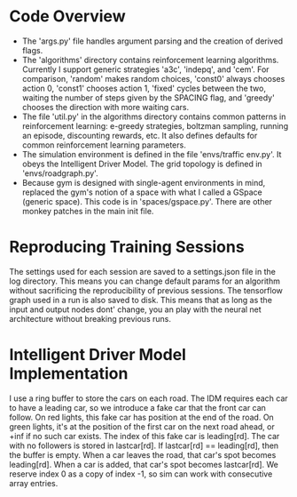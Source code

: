 Code Overview
=============
- The 'args.py' file handles argument parsing and the creation of derived flags.
- The 'algorithms' directory contains reinforcement learning algorithms. Currently I support generic strategies 'a3c', 'indepq', and 'cem'. For comparison, 'random' makes random choices, 'const0' always chooses action 0, 'const1' chooses action 1, 'fixed' cycles between the two, waiting the number of steps given by the SPACING flag, and 'greedy' chooses the direction with more waiting cars.
- The file 'util.py' in the algorithms directory contains common patterns in reinforcement learning: e-greedy strategies, boltzman sampling, running an episode, discounting rewards, etc. It also defines defaults for common reinforcement learning parameters. 
- The simulation environment is defined in the file 'envs/traffic env.py'. It obeys the Intelligent Driver Model. The grid topology is defined in 'envs/roadgraph.py'. 
- Because gym is designed with single-agent environments in mind, replaced the gym's notion of a space with what I called a GSpace (generic space). This code is in 'spaces/gspace.py'. There are other monkey patches in the main init file.

Reproducing Training Sessions
=============================
The settings used for each session are saved to a settings.json file in the log directory. This means you can change default params for an algorithm without sacrificing the reproducibility of previous sessions.
The tensorflow graph used in a run is also saved to disk. This means that as long as the input and output nodes dont' change, you an play with the neural net architecture without breaking previous runs.

Intelligent Driver Model Implementation
=============================
I use a ring buffer to store the cars on each road. The IDM requires each
car to have a leading car, so we introduce a fake car that the front car can follow. 
On red lights, this fake car has position at the end of the road. On green lights, it's at
the position of the first car on the next road ahead, or +inf if no such car exists.
The index of this fake car is leading[rd]. The car with no followers is stored in lastcar[rd].
If lastcar[rd] == leading[rd], then the buffer is empty. When a car leaves the road, that
car's spot becomes leading[rd]. When a car is added, that car's spot becomes lastcar[rd].
We reserve index 0 as a copy of index -1, so sim can work with consecutive array entries.
